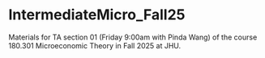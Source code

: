 # IntermediateMicro_Fall25
Materials for TA section 01 (Friday 9:00am with Pinda Wang) of the course 180.301 Microeconomic Theory in Fall 2025 at JHU. 
